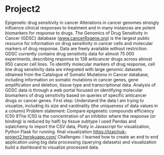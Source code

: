 # Project2

Epigenetic drug sensitivity in cancer
Alterations in cancer genomes strongly influence clinical responses to treatment and in many instances are potent biomarkers for response to drugs. The Genomics of Drug Sensitivity in Cancer (GDSC) database (www.cancerRxgene.org) is the largest public resource for information on drug sensitivity in cancer cells and molecular markers of drug response. Data are freely available without restriction. GDSC currently contains drug sensitivity data for almost 75 000 experiments, describing response to 138 anticancer drugs across almost 950 cancer cell lines. To identify molecular markers of drug response, cell line drug sensitivity data are integrated with large genomic datasets obtained from the Catalogue of Somatic Mutations in Cancer database, including information on somatic mutations in cancer genes, gene amplification and deletion, tissue type and transcriptional data. Analysis of GDSC data is through a web portal focused on identifying molecular biomarkers of drug sensitivity based on queries of specific anticancer drugs or cancer genes. 
First step: Understand the data I am trying to visualize, including its size and cardinality (the uniqueness of data values in a column)
Problem statement: Compare epigenetic compounds efficiency IC50 9The IC50 is the concentration of an inhibitor where the response (or binding) is reduced by half) by tissue subtype
I used Pandas and sqlalchemy to import the CSV data, Plotly in Javascript for visualization, Python Flask for running. final visualization
https://tzaichuk-project2.herokuapp.com/
Challenges: I learned how to create an end to end application using big data processing (querying datasets) and visualization
build a dashboard to visualize processed data. 

